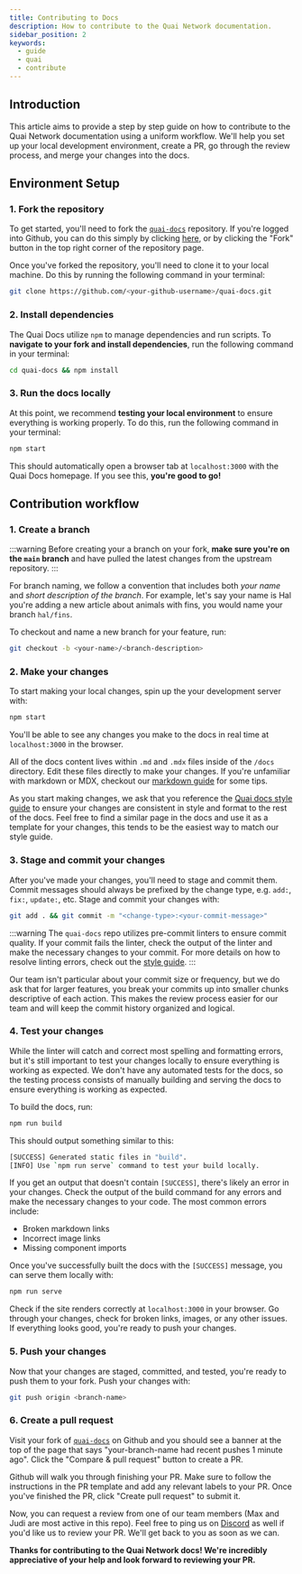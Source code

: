 ```yaml
---
title: Contributing to Docs
description: How to contribute to the Quai Network documentation.
sidebar_position: 2
keywords:
  - guide
  - quai
  - contribute
---
```


## Introduction

This article aims to provide a step by step guide on how to contribute to the Quai Network documentation using a uniform workflow. We'll help you set up your local development environment, create a PR, go through the review process, and merge your changes into the docs.

## Environment Setup

### 1. Fork the repository

To get started, you'll need to fork the [`quai-docs`](https://github.com/dominant-strategies/quai-docs) repository. If you're logged into Github, you can do this simply by clicking [here](https://github.com/dominant-strategies/quai-docs/fork), or by clicking the "Fork" button in the top right corner of the repository page.

Once you've forked the repository, you'll need to clone it to your local machine. Do this by running the following command in your terminal:

```bash
git clone https://github.com/<your-github-username>/quai-docs.git
```

### 2. Install dependencies

The Quai Docs utilize `npm` to manage dependencies and run scripts. To **navigate to your fork and install dependencies**, run the following command in your terminal:

```bash
cd quai-docs && npm install
```

### 3. Run the docs locally

At this point, we recommend **testing your local environment** to ensure everything is working properly. To do this, run the following command in your terminal:

```bash
npm start
```

This should automatically open a browser tab at `localhost:3000` with the Quai Docs homepage. If you see this, **you're good to go!**

## Contribution workflow

### 1. Create a branch

:::warning
Before creating your a branch on your fork, **make sure you're on the `main` branch** and have pulled the latest changes from the upstream repository.
:::

For branch naming, we follow a convention that includes both _your name_ and _short description of the branch_. For example, let's say your name is Hal you're adding a new article about animals with fins, you would name your branch `hal/fins`.

To checkout and name a new branch for your feature, run:

```bash
git checkout -b <your-name>/<branch-description>
```

### 2. Make your changes

To start making your local changes, spin up the your development server with:

```bash
npm start
```

You'll be able to see any changes you make to the docs in real time at `localhost:3000` in the browser.

All of the docs content lives within `.md` and `.mdx` files inside of the `/docs` directory. Edit these files directly to make your changes. If you're unfamiliar with markdown or MDX, checkout our [markdown guide](/category/markdown-guide) for some tips.

As you start making changes, we ask that you reference the [Quai docs style guide](/category/style) to ensure your changes are consistent in style and format to the rest of the docs. Feel free to find a similar page in the docs and use it as a template for your changes, this tends to be the easiest way to match our style guide.

### 3. Stage and commit your changes

After you've made your changes, you'll need to stage and commit them. Commit messages should always be prefixed by the change type, e.g. `add:`, `fix:`, `update:`, etc. Stage and commit your changes with:

```bash
git add . && git commit -m "<change-type>:<your-commit-message>"
```

:::warning
The `quai-docs` repo utilizes pre-commit linters to ensure commit quality. If your commit fails the linter, check the output of the linter and make the necessary changes to your commit. For more details on how to resolve linting errors, check out the [style guide](/category/style).
:::

Our team isn't particular about your commit size or frequency, but we do ask that for larger features, you break your commits up into smaller chunks descriptive of each action. This makes the review process easier for our team and will keep the commit history organized and logical.

### 4. Test your changes

While the linter will catch and correct most spelling and formatting errors, but it's still important to test your changes locally to ensure everything is working as expected. We don't have any automated tests for the docs, so the testing process consists of manually building and serving the docs to ensure everything is working as expected.

To build the docs, run:

```bash
npm run build
```

This should output something similar to this:

```bash
[SUCCESS] Generated static files in "build".
[INFO] Use `npm run serve` command to test your build locally.
```

If you get an output that doesn't contain `[SUCCESS]`, there's likely an error in your changes. Check the output of the build command for any errors and make the necessary changes to your code. The most common errors include:

- Broken markdown links
- Incorrect image links
- Missing component imports

Once you've successfully built the docs with the `[SUCCESS]` message, you can serve them locally with:

```bash
npm run serve
```

Check if the site renders correctly at `localhost:3000` in your browser. Go through your changes, check for broken links, images, or any other issues. If everything looks good, you're ready to push your changes.

### 5. Push your changes

Now that your changes are staged, committed, and tested, you're ready to push them to your fork. Push your changes with:

```bash
git push origin <branch-name>
```

### 6. Create a pull request

Visit your fork of [`quai-docs`](https://github.com/dominant-strategies/quai-docs) on Github and you should see a banner at the top of the page that says "your-branch-name had recent pushes 1 minute ago". Click the "Compare & pull request" button to create a PR.

Github will walk you through finishing your PR. Make sure to follow the instructions in the PR template and add any relevant labels to your PR. Once you've finished the PR, click "Create pull request" to submit it.

Now, you can request a review from one of our team members (Max and Judi are most active in this repo). Feel free to ping us on [Discord](https://discord.gg/s8y8asPwNC) as well if you'd like us to review your PR. We'll get back to you as soon as we can.

**Thanks for contributing to the Quai Network docs! We're incredibly appreciative of your help and look forward to reviewing your PR.**
